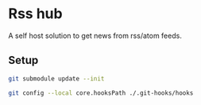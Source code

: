 # Rss hub

A self host solution to get news from rss/atom feeds.

## Setup

```sh
git submodule update --init
```

```sh
git config --local core.hooksPath ./.git-hooks/hooks
```
